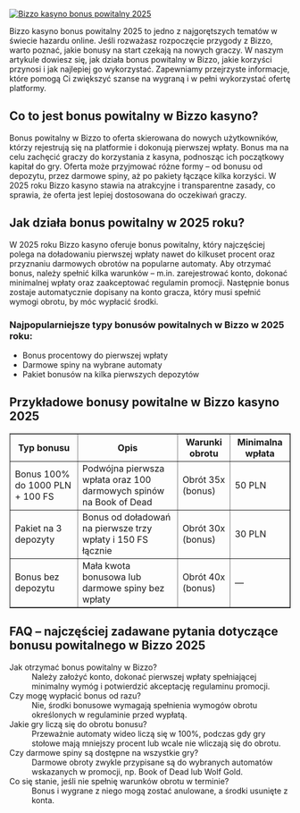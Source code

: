 [![Bizzo kasyno bonus powitalny 2025](https://123-caf.pages.dev/gitsignup.png)](https://vrmoo.ru/Bt82HjjY)

<div>   <p>Bizzo kasyno bonus powitalny 2025 to jedno z najgorętszych tematów w świecie hazardu online. Jeśli rozważasz rozpoczęcie przygody z Bizzo, warto poznać, jakie bonusy na start czekają na nowych graczy. W naszym artykule dowiesz się, jak działa bonus powitalny w Bizzo, jakie korzyści przynosi i jak najlepiej go wykorzystać. Zapewniamy przejrzyste informacje, które pomogą Ci zwiększyć szanse na wygraną i w pełni wykorzystać ofertę platformy.</p>  <h2>Co to jest bonus powitalny w Bizzo kasyno?</h2>   <p>Bonus powitalny w Bizzo to oferta skierowana do nowych użytkowników, którzy rejestrują się na platformie i dokonują pierwszej wpłaty. Bonus ma na celu zachęcić graczy do korzystania z kasyna, podnosząc ich początkowy kapitał do gry. Oferta może przyjmować różne formy – od bonusu od depozytu, przez darmowe spiny, aż po pakiety łączące kilka korzyści. W 2025 roku Bizzo kasyno stawia na atrakcyjne i transparentne zasady, co sprawia, że oferta jest lepiej dostosowana do oczekiwań graczy.</p>    <h2>Jak działa bonus powitalny w 2025 roku?</h2>   <p>W 2025 roku Bizzo kasyno oferuje bonus powitalny, który najczęściej polega na doładowaniu pierwszej wpłaty nawet do kilkuset procent oraz przyznaniu darmowych obrotów na popularne automaty. Aby otrzymać bonus, należy spełnić kilka warunków – m.in. zarejestrować konto, dokonać minimalnej wpłaty oraz zaakceptować regulamin promocji. Następnie bonus zostaje automatycznie dopisany na konto gracza, który musi spełnić wymogi obrotu, by móc wypłacić środki.</p>  <h3>Najpopularniejsze typy bonusów powitalnych w Bizzo w 2025 roku:</h3>   <ul>   <li>Bonus procentowy do pierwszej wpłaty</li>   <li>Darmowe spiny na wybrane automaty</li>   <li>Pakiet bonusów na kilka pierwszych depozytów</li>   </ul>    <h2>Przykładowe bonusy powitalne w Bizzo kasyno 2025</h2>   <table border="1" cellpadding="5" cellspacing="0">   <thead>   <tr>   <th>Typ bonusu</th>   <th>Opis</th>   <th>Warunki obrotu</th>   <th>Minimalna wpłata</th>   </tr>   </thead>   <tbody>   <tr>   <td>Bonus 100% do 1000 PLN + 100 FS</td>   <td>Podwójna pierwsza wpłata oraz 100 darmowych spinów na Book of Dead</td>   <td>Obrót 35x (bonus)</td>   <td>50 PLN</td>   </tr>   <tr>   <td>Pakiet na 3 depozyty</td>   <td>Bonus od doładowań na pierwsze trzy wpłaty i 150 FS łącznie</td>   <td>Obrót 30x (bonus)</td>   <td>30 PLN</td>   </tr>   <tr>   <td>Bonus bez depozytu</td>   <td>Mała kwota bonusowa lub darmowe spiny bez wpłaty</td>   <td>Obrót 40x (bonus)</td>   <td>—</td>   </tr>   </tbody>   </table>    <h2>FAQ – najczęściej zadawane pytania dotyczące bonusu powitalnego w Bizzo 2025</h2>   <dl>   <dt>Jak otrzymać bonus powitalny w Bizzo?</dt>   <dd>Należy założyć konto, dokonać pierwszej wpłaty spełniającej minimalny wymóg i potwierdzić akceptację regulaminu promocji.</dd>    <dt>Czy mogę wypłacić bonus od razu?</dt>   <dd>Nie, środki bonusowe wymagają spełnienia wymogów obrotu określonych w regulaminie przed wypłatą.</dd>    <dt>Jakie gry liczą się do obrotu bonusu?</dt>   <dd>Przeważnie automaty wideo liczą się w 100%, podczas gdy gry stołowe mają mniejszy procent lub wcale nie wliczają się do obrotu.</dd>    <dt>Czy darmowe spiny są dostępne na wszystkie gry?</dt>   <dd>Darmowe obroty zwykle przypisane są do wybranych automatów wskazanych w promocji, np. Book of Dead lub Wolf Gold.</dd>    <dt>Co się stanie, jeśli nie spełnię warunków obrotu w terminie?</dt>   <dd>Bonus i wygrane z niego mogą zostać anulowane, a środki usunięte z konta.</dd>   </dl>   </div>